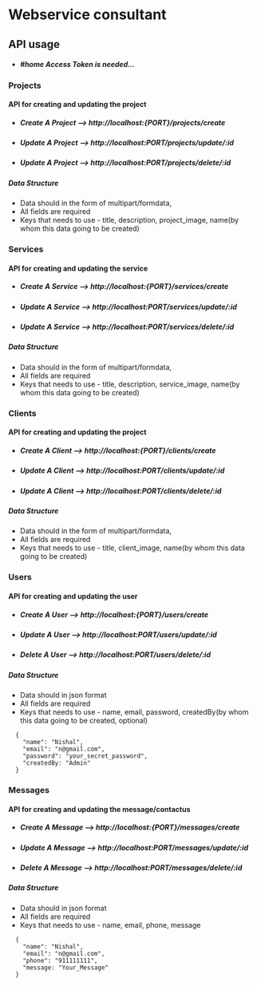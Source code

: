 # Webservice consultant

## API usage

- ##### #home Access Token is needed...

### Projects

#### API for creating and updating the project

- ##### Create A Project --> http://localhost:{PORT}/projects/create
- ##### Update A Project --> http://localhost:PORT/projects/update/:id
- ##### Update A Project --> http://localhost:PORT/projects/delete/:id

##### Data Structure

- Data should in the form of multipart/formdata,
- All fields are required
- Keys that needs to use - title, description, project_image, name(by whom this data going to be created)

### Services

#### API for creating and updating the service

- ##### Create A Service --> http://localhost:{PORT}/services/create
- ##### Update A Service --> http://localhost:PORT/services/update/:id
- ##### Update A Service --> http://localhost:PORT/services/delete/:id

##### Data Structure

- Data should in the form of multipart/formdata,
- All fields are required
- Keys that needs to use - title, description, service_image, name(by whom this data going to be created)

### Clients

#### API for creating and updating the project

- ##### Create A Client --> http://localhost:{PORT}/clients/create
- ##### Update A Client --> http://localhost:PORT/clients/update/:id
- ##### Update A Client --> http://localhost:PORT/clients/delete/:id

##### Data Structure

- Data should in the form of multipart/formdata,
- All fields are required
- Keys that needs to use - title, client_image, name(by whom this data going to be created)

### Users

#### API for creating and updating the user

- ##### Create A User --> http://localhost:{PORT}/users/create
- ##### Update A User --> http://localhost:PORT/users/update/:id
- ##### Delete A User --> http://localhost:PORT/users/delete/:id

##### Data Structure

- Data should in json format
- All fields are required
- Keys that needs to use - name, email, password, createdBy(by whom this data going to be created, optional)

```
  {
    "name": "Nishal",
    "email": "n@gmail.com",
    "password": "your_secret_password",
    "createdBy: "Admin"
  }
```

### Messages

#### API for creating and updating the message/contactus

- ##### Create A Message --> http://localhost:{PORT}/messages/create
- ##### Update A Message --> http://localhost:PORT/messages/update/:id
- ##### Delete A Message --> http://localhost:PORT/messages/delete/:id

##### Data Structure

- Data should in json format
- All fields are required
- Keys that needs to use - name, email, phone, message

```
  {
    "name": "Nishal",
    "email": "n@gmail.com",
    "phone": "911111111",
    "message: "Your_Message"
  }
```

